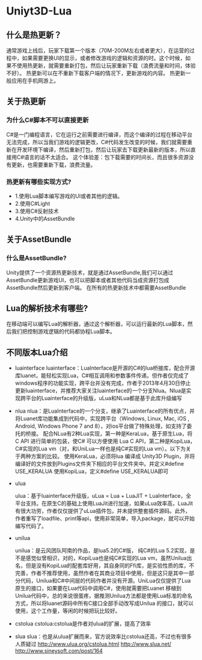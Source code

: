 # Uniyt3D-Lua

## 什么是热更新？
通常游戏上线后，玩家下载第一个版本（70M-200M左右或者更大），在运营的过程中，如果需要更换UI的显示，或者修改游戏的逻辑和资源的时。这个时候，如果不使用热更新，就需要重新打包，然后让玩家重新下载（浪费流量和时间，体验不好）。
热更新可以在不重新下载客户端的情况下，更新游戏的内容。
热更新一般应用在手机网游上。

## 关于热更新
### 为什么C#脚本不可以直接更新

C#是一门编程语言，它在运行之前需要进行编译，而这个编译的过程在移动平台无法完成，所以当我们游戏的逻辑更改，C#代码发生改变的时候，我们就需要重新在开发环境下编译，然后重新打包，然后让玩家去下载更新最新的版本，所以直接用C#语言的话不太适合。
这个体验差：包下载需要的时间长，而且很多资源没有更新，也需要重新下载，浪费流量。

### 热更新有哪些实现方式?

* 1.使用Lua脚本编写游戏的UI或者其他的逻辑。
* 2.使用C#Light
* 3.使用C#反射技术
* 4.Unity中的AssetBundle

## 关于AssetBundle

### 什么是AssetBundle?

Unity提供了一个资源热更新技术，就是通过AssetBundle,我们可以通过AssetBundle更新游戏UI，也可以把脚本或者其他代码当成资源打包成AssetBundle然后更新到客户端。
在所有的热更新技术中都需要AssetBundle

## Lua的解析技术有哪些?
在移动端可以编写Lua的解析器，通过这个解析器，可以运行最新的Lua脚本，然后我们把控制游戏逻辑的代码都协程Lua脚本。

## 不同版本Lua介绍
* luainterface
  luainterface：LuaInterface是开源的C#的lua桥接库，配合开源库luanet，能轻松实现Lua，C#相互调用和参数事件传递。但作者仅完成了windows程序的功能实现，跨平台并没有完成，作者于2013年4月30日停止更新luainterface，并推荐大家关注luainterface的一个分支Nlua。Nlua是实现跨平台的Luainterface的升级版，uLua和NLua都是基于此库升级编写
  
* nlua
  nlua：是LuaInterface的一个分支，继承了Luainterface的所有优点，并将Luanet库功能集成到代码中，实现跨平台（Windows, Linux, Mac, iOS , Android, Windows Phone 7 and 8），对ios平台做了特殊处理，如支持了委托的桥接。
  配合NLua有2种Lua实现，第一种是KeraLua，基于原生Lua，将C API 进行简单的包装，使C# 可以方便使用 Lua C API，第二种是KopiLua，C#实现的Lua vm（对，和UniLua一样也是纯C#实现的Lua vm）。以下为关于两种方案的比较。
  使用KeraLua，必须将lua 编译成 Unity3D Plugin，并将编译好的文件放到Plugins文件夹下相应的平台文件夹中。并定义#define USE_KERALUA
  使用KopiLua，定义#define USE_KERALUA即可

* ulua
  
  ulua：基于luainterface升级版，uLua = Lua + LuaJIT + LuaInterface，全平台支持。在原生C的基础上使用LuaJit进行加速，如果uLua效率高，LuaJit有很大功劳，作者仅仅提供了uLua插件包，并未提供整套插件源码。此外，作者重写了loadfile、print等api，使用非常简单，导入package，就可以开始编写代码了。
  
* unilua

  unilua：是云风团队阿南的作品，是lua5.2的C#版，
  纯C#的Lua 5.2实现，是不是感觉似曾相识，对的，KopiLua也是纯C#实现的Lua vm，虽然Unilua出名，但是没有KopiLua的配套库好用，其自身同的Ffi库，是实验性质的库，不完善，作者不推荐使用，虽然作者在其商业项目中使用，但是这只是其中一部分代码，Unilua和C#中间层的代码作者并没有开源。UniLua仅仅提供了Lua原生的接口，如果要在Lua代码中调用C#，使用就需要把Luanet 移植到Unilua代码中，总的来说很蛋疼，据推测Unilua方法都是使用Lua标准的命名方式，所以将luanet源码中所有C接口全部手动改写成Unilua 的接口，就可以使用，这个工作量，等闲的时候把玩比较好。

* cstolua
  cstolua:cstolua是作者对ulua的扩展，提高了效率
 
* slua
  slua：也是从ulua扩展而来，官方说效率比cstolua还高，不过也有很多人质疑过 http://www.ulua.org/cstolua.html http://www.slua.net/ http://www.sineysoft.com/post/164









